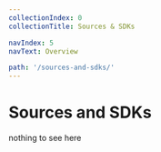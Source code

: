 ```yaml
---
collectionIndex: 0
collectionTitle: Sources & SDKs

navIndex: 5
navText: Overview

path: '/sources-and-sdks/'
---
```


# Sources and SDKs

nothing to see here
